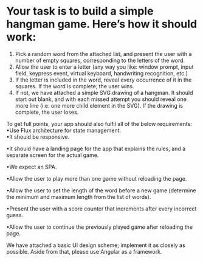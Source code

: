 # Your task is to build a simple hangman game. Here’s how it should work:

1. Pick a random word from the attached list, and present the user with a number of empty squares, corresponding to the letters of the word.
2. Allow the user to enter a letter (any way you like: window prompt, input field, keypress event, virtual keyboard, handwriting recognition, etc.)
3. If the letter is included in the word, reveal every occurrence of it in the squares. If the word is complete, the user wins.
4. If not, we have attached a simple SVG drawing of a hangman. It should start out blank, and with each missed attempt you should reveal one more line (i.e. one more child element in the SVG). If the drawing is complete, the user loses.


To get full points, your app should also fulfil all of the below requirements:
  •Use Flux architecture for state management.  
  •It should be responsive.  

  •It should have a landing page for the app that explains the rules, and a separate screen for the actual game. 
 
  •We expect an SPA. 

  •Allow the user to play more than one game without reloading the page.

  •Allow the user to set the length of the word before a new game (determine the minimum and maximum length from the list of words).

  •Present the user with a score counter that increments after every incorrect guess.

  •Allow the user to continue the previously played game after reloading the page.
  

We have attached a basic UI design scheme; implement it as closely as possible. Aside from that, please use Angular as a framework.
